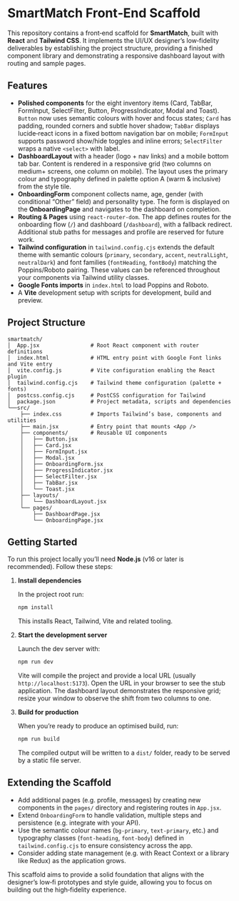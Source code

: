 # SmartMatch Front‑End Scaffold

This repository contains a front‑end scaffold for **SmartMatch**, built with **React** and **Tailwind CSS**.  It implements the UI/UX designer’s low‑fidelity deliverables by establishing the project structure, providing a finished component library and demonstrating a responsive dashboard layout with routing and sample pages.

## Features

- **Polished components** for the eight inventory items (Card, TabBar, FormInput, SelectFilter, Button, ProgressIndicator, Modal and Toast).  `Button` now uses semantic colours with hover and focus states; `Card` has padding, rounded corners and subtle hover shadow; `TabBar` displays lucide‑react icons in a fixed bottom navigation bar on mobile; `FormInput` supports password show/hide toggles and inline errors; `SelectFilter` wraps a native `<select>` with label.
- **DashboardLayout** with a header (logo + nav links) and a mobile bottom tab bar.  Content is rendered in a responsive grid (two columns on medium+ screens, one column on mobile).  The layout uses the primary colour and typography defined in palette option A (warm & inclusive) from the style tile.
- **OnboardingForm** component collects name, age, gender (with conditional “Other” field) and personality type.  The form is displayed on the **OnboardingPage** and navigates to the dashboard on completion.
- **Routing & Pages** using `react-router-dom`.  The app defines routes for the onboarding flow (`/`) and dashboard (`/dashboard`), with a fallback redirect.  Additional stub paths for messages and profile are reserved for future work.
- **Tailwind configuration** in `tailwind.config.cjs` extends the default theme with semantic colours (`primary`, `secondary`, `accent`, `neutralLight`, `neutralDark`) and font families (`fontHeading`, `fontBody`) matching the Poppins/Roboto pairing.  These values can be referenced throughout your components via Tailwind utility classes.
- **Google Fonts imports** in `index.html` to load Poppins and Roboto.
- A **Vite** development setup with scripts for development, build and preview.

## Project Structure

```
smartmatch/
│  App.jsx                # Root React component with router definitions
│  index.html             # HTML entry point with Google Font links and Vite entry
│  vite.config.js         # Vite configuration enabling the React plugin
│  tailwind.config.cjs    # Tailwind theme configuration (palette + fonts)
│  postcss.config.cjs     # PostCSS configuration for Tailwind
│  package.json           # Project metadata, scripts and dependencies
└──src/
    ├── index.css         # Imports Tailwind’s base, components and utilities
    ├── main.jsx          # Entry point that mounts <App />
    ├── components/       # Reusable UI components
    │   ├── Button.jsx
    │   ├── Card.jsx
    │   ├── FormInput.jsx
    │   ├── Modal.jsx
    │   ├── OnboardingForm.jsx
    │   ├── ProgressIndicator.jsx
    │   ├── SelectFilter.jsx
    │   ├── TabBar.jsx
    │   └── Toast.jsx
    ├── layouts/
    │   └── DashboardLayout.jsx
    └── pages/
        ├── DashboardPage.jsx
        └── OnboardingPage.jsx
```

## Getting Started

To run this project locally you’ll need **Node.js** (v16 or later is recommended).  Follow these steps:

1. **Install dependencies**

   In the project root run:

   ```sh
   npm install
   ```

   This installs React, Tailwind, Vite and related tooling.

2. **Start the development server**

   Launch the dev server with:

   ```sh
   npm run dev
   ```

   Vite will compile the project and provide a local URL (usually `http://localhost:5173`).  Open the URL in your browser to see the stub application.  The dashboard layout demonstrates the responsive grid; resize your window to observe the shift from two columns to one.

3. **Build for production**

   When you’re ready to produce an optimised build, run:

   ```sh
   npm run build
   ```

   The compiled output will be written to a `dist/` folder, ready to be served by a static file server.

## Extending the Scaffold

 - Add additional pages (e.g. profile, messages) by creating new components in the `pages/` directory and registering routes in `App.jsx`.
 - Extend `OnboardingForm` to handle validation, multiple steps and persistence (e.g. integrate with your API).
 - Use the semantic colour names (`bg-primary`, `text-primary`, etc.) and typography classes (`font-heading`, `font-body`) defined in `tailwind.config.cjs` to ensure consistency across the app.
 - Consider adding state management (e.g. with React Context or a library like Redux) as the application grows.

This scaffold aims to provide a solid foundation that aligns with the designer’s low‑fi prototypes and style guide, allowing you to focus on building out the high‑fidelity experience.